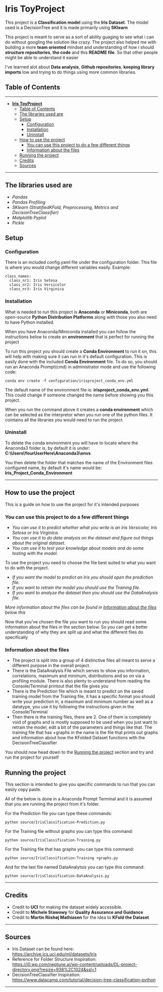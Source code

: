 # **Iris ToyProject**

This project is a **Classification model** using the **Iris Dataset**. The model used is a DecisionTree and it is made primarily using **SKlearn**

This project is meant to serve as a sort of ability guaging to see what i can do without googling the solution like crazy.
The project also helped me with building a more **team oriented** mindset and understanding of how i should **structure repositories**, **the code** and this **README file**. So that other people might be able to understand it easier

I've learned alot about **Data analysis**, **Github repositories**, **keeping library imports** low and trying to do things using more common libraries.

## Table of Contents

---

- [**Iris ToyProject**](#iris-toyproject)
  - [Table of Contents](#table-of-contents)
  - [The libraries used are](#the-libraries-used-are)
  - [Setup](#setup)
    - [Configuration](#configuration)
    - [Installation](#installation)
    - [Uninstall](#uninstall)
  - [How to use the project](#how-to-use-the-project)
    - [You can use this project to do a few different things](#you-can-use-this-project-to-do-a-few-different-things)
    - [Information about the files](#information-about-the-files)
  - [Running the project](#running-the-project)
  - [Credits](#credits)
  - [Sources](#sources)

---

## The libraries used are

- *Pandas*
- *Pandas Profiling*
- *SKlearn (StratifiedKFold, Preprocessing, Metrics and DecisionTreeClassifier)*
- *Matplotlib Pyplot*
- *Pickle*

## Setup

### Configuration

There is an included config.yaml file under the configuration folder. This file is where you would change different variables easily. Example:

```yaml:
class_names:
  class_nr1: Iris Setosa
  class_nr2: Iris Versicolor
  class_nr3: Iris Virginica
```

### Installation

What is needed to run this project is **Anaconda** or **Miniconda**, both are *open-source* **Python Distribution Platforms** along with those you also need to have Python installed.

When you have Anaconda/Miniconda installed you can follow the instructions below to create an **environment** that is perfect for running the project

To run this project you should create a **Conda Environment** to run it on, this will help with making sure it can run in it's default configuration. This is easily done with the included **Conda Environment** file.
To do so, you should run an Anaconda Prompt(cmd) in administrator mode and use the following code:

```conda:
conda env create -f configuration/irisproject_conda_env.yml
```

The default name of the environment file is: **irisproject_conda_env.yml**. This could change if someone changed the name before showing you this project.

When you run the command above it creates a **conda environment** which can be selected as the interpretor when you run one of the python files. It cointains all the libraries you would need to run the project.

### Uninstall

To delete the conda environment you will have to locate where the Anaconda3 folder is, by default it is under: **C:\Users\YourUserHere\Anaconda3\envs**

You then delete the folder that matches the name of the Environment files configured name, by default it's name would be: **Iris_Project_Conda_Environment**

---

## How to use the project

This is a guide on how to use the project for it's intended purposes

### You can use this project to do a few different things

- *You can use it to predict whether what you write is an Iris Versicolor, Iris Setosa or Iris Virginica.*
- *You can use it to do data analysis on the dataset and figure out things about the original dataset.*
- *You can use it to test your knowledge about models and do some testing with the model.*

To use the project you need to choose the file best suited to what you want to do with the project.

- *If you want the model to predict an Iris you should open the prediction file.*
- *If you want to retrain the model you should use the Training file.*
- *If you want to analyze the dataset then you should use the DataAnalysis file.*

*More information about the files can be found in [Information about the files](#information-about-the-files) below this*

Now that you've chosen the file you want to run you should read some information about the files in the section below. So you can get a better understanding of why they are split up and what the different files do specifically

### Information about the files

- The project is split into a group of 4 distinctive files all meant to serve a different purpose in the overall project.
- There is the DataAnalysis File which serves to show you information, correlations, maximum and minimum, distributions and so on via a profiling module.
There is also plenty to understand from reading the Console/Terminal printout that the file gives you
- There is the Prediction file which is meant to predict on the saved training model from the Training file, it has a specific format you should write your prediction in,
a maximum and minimum number as well as a datatype, you use it by following the instructions given in the Console/Terminal
- Then there is the training files, there are 2. One of them is completely void of graphs and is mostly supposed to be used when you just want to retrain the model, edit a bit of the parameters
and things like that. The training file that has +graphs in the name is the file that prints out graphs and information about how the KFolded Dataset functions with the DecisionTreeClassifier

You should now head down to the [Running the project](#running-the-project) section and try and run the project for yourself

## Running the project

This section is intended to give you specific commands to run that you can easily copy paste.

All of the below is done in a Anaconda Prompt Terminal and it is assumed that you are running the project from it's folder.

For the Prediction file you can type these commands:

```cmd:
python source/IrisClassification-Prediction.py 
```

For the Training file without graphs you can type this command:

```cmd:
python source/IrisClassification-Training.py
```

For the Training file that has graphs you can type this command:

```cmd:
python source/IrisClassification-Training +graphs.py
```

And for the last file named DataAnalytsis you can type this command:

```cmd:
python source/IrisClassification-DataAnalysis.py
```

---

## Credits

- Credit to **UCI** for making the dataset widely accessible.
- Credit to **Michele Stawowy** for **Quality Assurance and Guidance**
- Credit to **Martin Riishøj Mathiasen** for the idea to **KFold the Dataset**

---

## Sources

- Iris Dataset can be found here: <https://archive.ics.uci.edu/ml/datasets/Iris>
- Reference for Folder Structure Inspiration: <https://i0.wp.com/neptune.ai/wp-content/uploads/DL-project-directory.png?resize=938%2C1024&ssl=1>
- DecisionTreeClassifier Inspiration: <https://www.datacamp.com/tutorial/decision-tree-classification-python>

---
